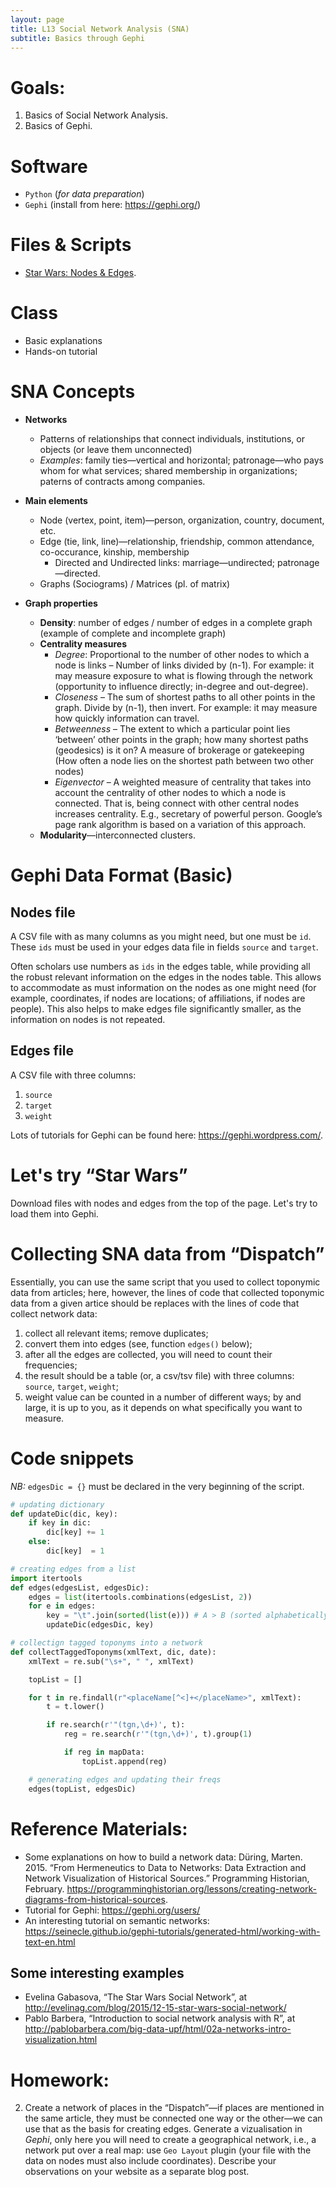```yaml
---
layout: page
title: L13 Social Network Analysis (SNA)
subtitle: Basics through Gephi
---
```


# Goals:

1. Basics of Social Network Analysis.
2. Basics of Gephi.

# Software

* `Python` (*for data preparation*)
* `Gephi` (install from here: <https://gephi.org/>)

# Files & Scripts

* [Star Wars: Nodes & Edges](./files/13/sw_network_data_updated_2019_06_23.zip).

# Class

* Basic explanations
* Hands-on tutorial

# SNA Concepts

* **Networks**
  * Patterns of relationships that connect individuals, institutions, or objects (or leave them unconnected)
  * *Examples*: family ties—vertical and horizontal; patronage—who pays whom for what services; shared membership in organizations; paterns of contracts among companies.

* **Main elements**
  * Node (vertex, point, item)—person, organization, country, document, etc.
  * Edge (tie, link, line)—relationship, friendship, common attendance, co-occurance, kinship, membership
    * Directed and Undirected links: marriage—undirected; patronage—directed.
  * Graphs (Sociograms) / Matrices (pl. of matrix)

* **Graph properties**
  * **Density**: number of edges / number of edges in a complete graph (example of complete and incomplete graph)
  * **Centrality measures**
    * *Degree*: Proportional to the number of other nodes to which a node is links – Number of links divided by (n-1). For example: it may measure exposure to what is flowing through the network (opportunity to influence directly; in-degree and out-degree).
    * *Closeness* – The sum of shortest paths to all other points in the graph. Divide by (n-1), then invert. For example: it may measure how quickly information can travel.
    * *Betweenness* – The extent to which a particular point lies ‘between’ other points in the graph; how many shortest paths (geodesics) is it on? A measure of brokerage or gatekeeping (How often a node lies on the shortest path between two other nodes)
    * *Eigenvector* – A weighted measure of centrality that takes into account the centrality of other nodes to which a node is connected.  That is, being connect with other central nodes increases centrality.  E.g., secretary of powerful person.  Google’s page rank algorithm is based on a variation of this approach.
  * **Modularity**—interconnected clusters.

# Gephi Data Format (Basic)

## Nodes file

A CSV file with as many columns as you might need, but one must be `id`. These `ids` must be used in your edges data file in fields `source` and `target`.

Often scholars use numbers as `ids` in the edges table, while providing all the robust relevant information on the edges in the nodes table. This allows to accommodate as must information on the nodes as one might need (for example, coordinates, if nodes are locations; of affiliations, if nodes are people). This also helps to make edges file significantly smaller, as the information on nodes is not repeated.

## Edges file

A CSV file with three columns:

1) `source`
2) `target`
3) `weight`

Lots of tutorials for Gephi can be found here: <https://gephi.wordpress.com/>.

# Let's try “Star Wars”

Download files with nodes and edges from the top of the page. Let's try to load them into Gephi.

# Collecting SNA data from “Dispatch”

Essentially, you can use the same script that you used to collect toponymic data from articles; here, however, the lines of code that collected toponymic data from a given artice should be replaces with the lines of code that collect network data:

1) collect all relevant items; remove duplicates;
2) convert them into edges (see, function `edges()` below);
3) after all the edges are collected, you will need to count their frequencies;
4) the result should be a table (or, a csv/tsv file) with three columns: `source`, `target`, `weight`;
5) weight value can be counted in a number of different ways; by and large, it is up to you, as it depends on what specifically you want to measure.

# Code snippets

*NB:* `edgesDic = {}` must be declared in the very beginning of the script.

``` python
# updating dictionary
def updateDic(dic, key):
    if key in dic:
        dic[key] += 1
    else:
        dic[key]  = 1

# creating edges from a list
import itertools
def edges(edgesList, edgesDic):
    edges = list(itertools.combinations(edgesList, 2))
    for e in edges:
        key = "\t".join(sorted(list(e))) # A > B (sorted alphabetically, to avoid cases of B > A)
        updateDic(edgesDic, key)

# collectign tagged toponyms into a network
def collectTaggedToponyms(xmlText, dic, date):
    xmlText = re.sub("\s+", " ", xmlText)

    topList = []

    for t in re.findall(r"<placeName[^<]+</placeName>", xmlText):
        t = t.lower()

        if re.search(r'"(tgn,\d+)', t):
            reg = re.search(r'"(tgn,\d+)', t).group(1)

            if reg in mapData:
                topList.append(reg)

    # generating edges and updating their freqs
    edges(topList, edgesDic)
```

# Reference Materials:

* Some explanations on how to build a network data: Düring, Marten. 2015. “From Hermeneutics to Data to Networks: Data Extraction and Network Visualization of Historical Sources.” Programming Historian, February. <https://programminghistorian.org/lessons/creating-network-diagrams-from-historical-sources>.
* Tutorial for Gephi: <https://gephi.org/users/>
* An interesting tutorial on semantic networks: <https://seinecle.github.io/gephi-tutorials/generated-html/working-with-text-en.html>

## Some interesting examples

* Evelina Gabasova, “The Star Wars Social Network”, at <http://evelinag.com/blog/2015/12-15-star-wars-social-network/>
* Pablo Barbera, “Introduction to social network analysis with R”, at <http://pablobarbera.com/big-data-upf/html/02a-networks-intro-visualization.html>

# Homework:

<!--
1. Create a network of people mentioned in the “Dispatch” (if individuals are mentioned in the same article, they must be connected one way or the other—we can use that as the basis for creating edges). Generate a vizualisation in *Gephi*. Describe your observations on your website as a separate blog post.
-->
2. Create a network of places in the “Dispatch”—if places are mentioned in the same article, they must be connected one way or the other—we can use that as the basis for creating edges. Generate a vizualisation in *Gephi*, only here you will need to create a geographical network, i.e., a network put over a real map: use `Geo Layout` plugin (your file with the data on nodes must also include coordinates). Describe your observations on your website as a separate blog post.